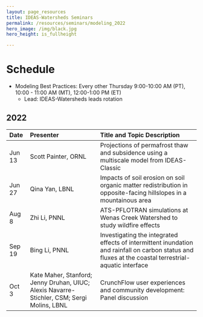 ```yaml
---
layout: page_resources
title: IDEAS-Watersheds Seminars
permalink: /resources/seminars/modeling_2022
hero_image: /img/black.jpg
hero_height: is_fullheight

---
```


# Schedule
* Modeling Best Practices: Every other Thursday 9:00-10:00 AM (PT), 10:00 - 11:00 AM (MT), 12:00-1:00 PM (ET)
  - Lead:  IDEAS-Watersheds leads rotation

## 2022

| Date        |  Presenter                             | Title and Topic Description                    |
|:------------|:---------------------------------------|:-----------------------------------------------|
| Jun 13      | Scott Painter, ORNL                    | Projections of permafrost thaw and subsidence using a multiscale model from IDEAS-Classic |
| Jun 27     | Qina Yan, LBNL                        | Impacts of soil erosion on soil organic matter redistribution in opposite-facing hillslopes in a mountainous area |
| Aug 8      | Zhi Li, PNNL                        | ATS-PFLOTRAN simulations at Wenas Creek Watershed to study wildfire effects |
| Sep 19     | Bing Li, PNNL                        | Investigating the integrated effects of intermittent inundation and rainfall on carbon status and fluxes at the coastal terrestrial-aquatic interface |
| Oct 3      | Kate Maher, Stanford; Jenny Druhan, UIUC; Alexis Navarre-Stichler, CSM; Sergi Molins, LBNL  | CrunchFlow user experiences and community development: Panel discussion |

